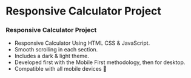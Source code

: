 # Responsive Calculator Project

### Responsive Calculator Project

- Responsive Calculator Using HTML CSS & JavaScript.
- Smooth scrolling in each section.
- Includes a dark & light theme.
- Developed first with the Mobile First methodology, then for desktop.
- Compatible with all mobile devices
  💙
